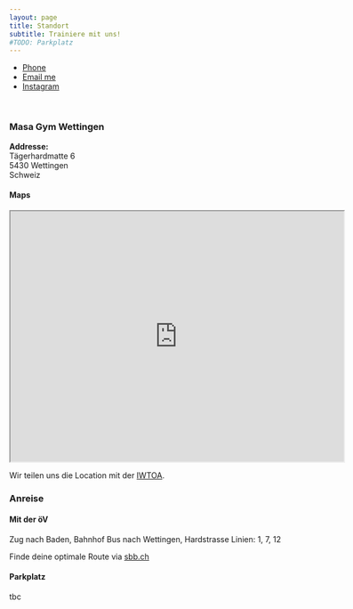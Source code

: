 ```yaml
---
layout: page
title: Standort
subtitle: Trainiere mit uns!
#TODO: Parkplatz
---
```


<ul class="list-inline text-center footer-links">
  <li class="list-inline-item">
    <a href="tel:{{ network[1] }}" title="Phone">
      <span class="fa-stack fa-lg" aria-hidden="true">
        <i class="fas fa-circle fa-stack-2x"></i>
        <i class="fas fa-phone fa-stack-1x fa-inverse"></i>
      </span>
      <span class="sr-only">Phone</span>
   </a>
  </li>
  <li class="list-inline-item">
    <a href="mailto:{{ network[1] }}" title="Email me">
      <span class="fa-stack fa-lg" aria-hidden="true">
        <i class="fas fa-circle fa-stack-2x"></i>
        <i class="fas fa-envelope fa-stack-1x fa-inverse"></i>
      </span>
      <span class="sr-only">Email me</span>
   </a>
  </li>
  <li class="list-inline-item">
    <a href="https://www.instagram.com/{{ network[1] }}" title="Instagram">
      <span class="fa-stack fa-lg" aria-hidden="true">
        <i class="fas fa-circle fa-stack-2x"></i>
        <i class="fab fa-instagram fa-stack-1x fa-inverse"></i>
      </span>
      <span class="sr-only">Instagram</span>
   </a>
  </li>
 </ul> 
 <br>

### Masa Gym Wettingen
**Addresse:**  
Tägerhardmatte 6  
5430 Wettingen  
Schweiz

#### Maps
<iframe src="https://www.google.com/maps/embed?pb=!1m18!1m12!1m3!1d2697.6675856851666!2d8.330601676384596!3d47.457418871176586!2m3!1f0!2f0!3f0!3m2!1i1024!2i768!4f13.1!3m3!1m2!1s0x47906d2a4edd2b0b%3A0xb91a5a69219d9733!2sIWTOA%20-%20WingTsun%20Kung-Fu%20D.B.%20Schule%20Wettingen%20-%20Selbstverteidigung%20%26%20Kampfkunst!5e0!3m2!1sen!2sch!4v1737820763839!5m2!1sen!2sch" style="text-align:center;" width="600" height="450" style="border:0;" allowfullscreen="" loading="lazy"></iframe>

Wir teilen uns die Location mit der [IWTOA](https://www.iwtoa.ch/).

### Anreise
#### Mit der öV
Zug nach Baden, Bahnhof
Bus nach Wettingen, Hardstrasse
Linien: 1, 7, 12

Finde deine optimale Route via [sbb.ch](https://www.sbb.ch/de?moment=%22DEPARTURE%22&stops=%5B%7B%22type%22%3A%22COORDINATES%22%2C%22label%22%3A%22Aktueller%20Standort%22%2C%22value%22%3A%22%5B8.3133648%2C47.458907%5D%22%7D%2C%7B%22value%22%3A%228590297%22%2C%22type%22%3A%22ID%22%2C%22label%22%3A%22Wettingen%2C%20Hardstrasse%22%7D%5D)

#### Parkplatz
tbc
